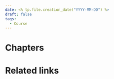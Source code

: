 ```yaml
---
date: <% tp.file.creation_date("YYYY-MM-DD") %>
draft: false
tags:
  - Course
---
```


# Chapters

# Related links